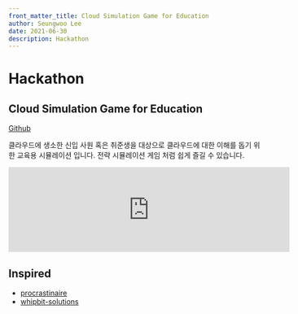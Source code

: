 ```yaml
---
front_matter_title: Cloud Simulation Game for Education
author: Seungwoo Lee
date: 2021-06-30
description: Hackathon 
---
```


# Hackathon

## Cloud Simulation Game for Education

[Github](https://github.com/goormgoorm/cloud-strategy-game)

클라우드에 생소한 신입 사원 혹은 취준생을 대상으로 클라우드에 대한 이해를 돕기 위한 교육용 시뮬레이션 입니다. 전략 시뮬레이션 게임 처럼 쉽게 즐길 수 있습니다.

<iframe frameborder="0" src="https://itch.io/embed/1107981" width="552" height="167">
    <a href="https://goormgoorm.itch.io/goormgoorm">GOORMGOORM by goormgoorm</a>
</iframe>

## Inspired

* [procrastinaire](https://cloakedninjas.itch.io/procrastinaire)
* [whipbit-solutions](https://zouharvi.itch.io/whipbit-solutions)
